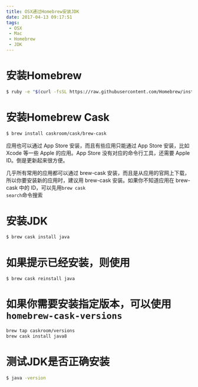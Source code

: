 ```yaml
---
title: OSX通过Homebrew安装JDK
date: 2017-04-13 09:17:51
tags: 
 - OSX
 - Mac
 - Homebrew
 - JDK
---
```

# 安装Homebrew
```bash
$ ruby -e "$(curl -fsSL https://raw.githubusercontent.com/Homebrew/install/master/install)"
```

# 安装Homebrew Cask
```bash
$ brew install caskroom/cask/brew-cask
```
应用也可以通过 App Store 安装，而且有些应用只能通过 App Store 安装，比如 Xcode 等一些 Apple 的应用。App Store 没有对应的命令行工具，还需要 Apple ID。倒是更新起来很方便。

几乎所有常用的应用都可以通过 brew-cask 安装，而且是从应用的官网上下载，所以你要安装新的应用时，建议用 brew-cask 安装。如果你不知道应用在 brew-cask 中的 ID，可以先用<code>brew cask search</code>命令搜索

# 安装JDK
```bash
$ brew cask install java
```

# 如果提示已经安装，则使用
```bash
$ brew cask reinstall java
```

# 如果你需要安装指定版本，可以使用`homebrew-cask-versions`
```bash
brew tap caskroom/versions
brew cask install java8
```

# 测试JDK是否正确安装
```bash
$ java -version
```
